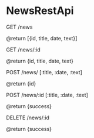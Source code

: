 # NewsRestApi

GET  /news

@return [{id, title, date, text}]

GET  /news/:id

@return {id, title, date, text}

POST /news/ [:title, :date, :text]

@return {id}

POST /news/:id [:title, :date, :text]

@return {success}

DELETE /news/:id

@return {success}
